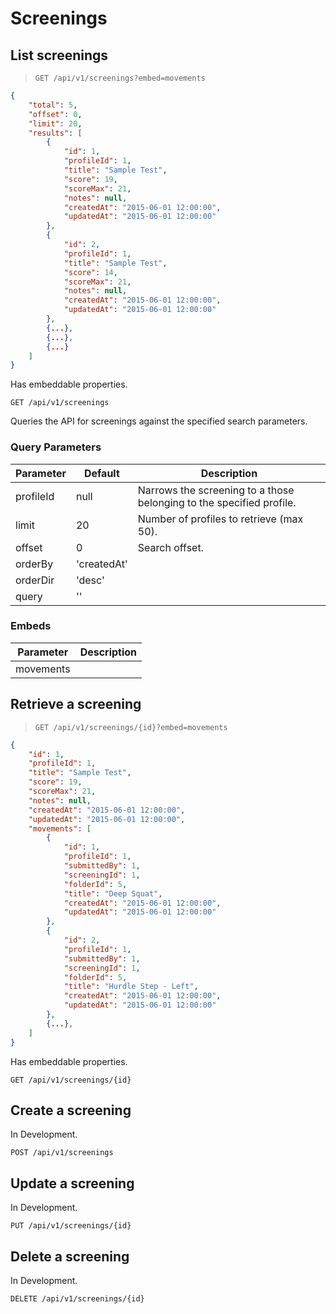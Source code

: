 # Screenings

## List screenings

> `GET /api/v1/screenings?embed=movements`

```json
{
    "total": 5,
    "offset": 0,
    "limit": 20,
    "results": [
        {
            "id": 1,
            "profileId": 1,
            "title": "Sample Test",
            "score": 19,
            "scoreMax": 21,
            "notes": null,
            "createdAt": "2015-06-01 12:00:00",
            "updatedAt": "2015-06-01 12:00:00"
        },
        {
            "id": 2,
            "profileId": 1,
            "title": "Sample Test",
            "score": 14,
            "scoreMax": 21,
            "notes": null,
            "createdAt": "2015-06-01 12:00:00",
            "updatedAt": "2015-06-01 12:00:00"
        },
        {...},
        {...},
        {...}
    ]
}
```

<aside class="success">
Has embeddable properties.
</aside>

`GET /api/v1/screenings`

Queries the API for screenings against the specified search parameters.

### Query Parameters

Parameter | Default | Description
--------- | ------- | -----------
profileId | null | Narrows the screening to a those belonging to the specified profile.
limit | 20 | Number of profiles to retrieve (max 50).
offset | 0 | Search offset.
orderBy | 'createdAt' |
orderDir | 'desc' |
query | '' |

### Embeds

Parameter | Description
--------- | -----------
movements |

## Retrieve a screening

> `GET /api/v1/screenings/{id}?embed=movements`

```json
{
    "id": 1,
    "profileId": 1,
    "title": "Sample Test",
    "score": 19,
    "scoreMax": 21,
    "notes": null,
    "createdAt": "2015-06-01 12:00:00",
    "updatedAt": "2015-06-01 12:00:00",
    "movements": [
        {
            "id": 1,
            "profileId": 1,
            "submittedBy": 1,
            "screeningId": 1,
            "folderId": 5,
            "title": "Deep Squat",
            "createdAt": "2015-06-01 12:00:00",
            "updatedAt": "2015-06-01 12:00:00"
        },
        {
            "id": 2,
            "profileId": 1,
            "submittedBy": 1,
            "screeningId": 1,
            "folderId": 5,
            "title": "Hurdle Step - Left",
            "createdAt": "2015-06-01 12:00:00",
            "updatedAt": "2015-06-01 12:00:00"
        },
        {...},
    ]
}
```

<aside class="success">
Has embeddable properties.
</aside>

`GET /api/v1/screenings/{id}`

## Create a screening

<aside class="warning">
In Development.
</aside>

`POST /api/v1/screenings`

## Update a screening

<aside class="warning">
In Development.
</aside>

`PUT /api/v1/screenings/{id}`

## Delete a screening

<aside class="warning">
In Development.
</aside>

`DELETE /api/v1/screenings/{id}`
